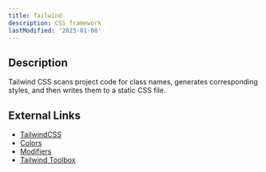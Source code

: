 ```yaml
---
title: Tailwind
description: CSS framework
lastModified: '2025-01-08'
---
```


## Description

Tailwind CSS scans project code for class names, generates corresponding styles, and then writes them to a static CSS file.

## External Links

- [TailwindCSS](https://tailwindcss.com/)
- [Colors](https://tailwindcss.com/docs/customizing-colors)
- [Modifiers](https://tailwindcss.com/docs/hover-focus-and-other-states#pseudo-class-reference)
- [Tailwind Toolbox](https://www.tailwindtoolbox.com/icons)
